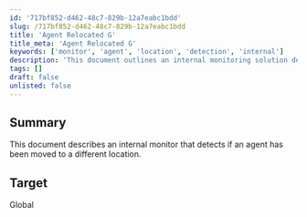 ```yaml
---
id: '717bf852-d462-48c7-829b-12a7eabc1bdd'
slug: /717bf852-d462-48c7-829b-12a7eabc1bdd
title: 'Agent Relocated G'
title_meta: 'Agent Relocated G'
keywords: ['monitor', 'agent', 'location', 'detection', 'internal']
description: 'This document outlines an internal monitoring solution designed to detect if an agent has been moved to a different location within the system. It provides insights into agent management and location tracking for improved operational efficiency.'
tags: []
draft: false
unlisted: false
---
```


## Summary

This document describes an internal monitor that detects if an agent has been moved to a different location.

## Target

Global